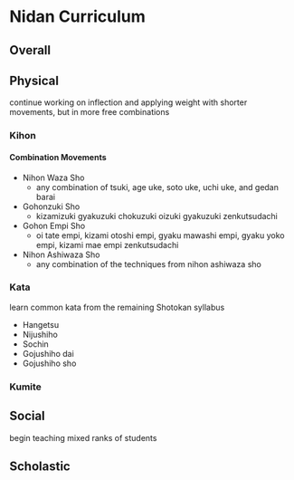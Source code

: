 # Nidan Curriculum

## Overall

## Physical

continue working on inflection and applying weight with shorter movements, but in more free combinations

### Kihon

#### Combination Movements

* Nihon Waza Sho
  * any combination of tsuki, age uke, soto uke, uchi uke, and gedan barai
* Gohonzuki Sho
  * kizamizuki gyakuzuki chokuzuki oizuki gyakuzuki zenkutsudachi
* Gohon Empi Sho
  * oi tate empi, kizami otoshi empi, gyaku mawashi empi, gyaku yoko empi, kizami mae empi zenkutsudachi
* Nihon Ashiwaza Sho
  * any combination of the techniques from nihon ashiwaza sho

### Kata

learn common kata from the remaining Shotokan syllabus

* Hangetsu
* Nijushiho
* Sochin
* Gojushiho dai
* Gojushiho sho

### Kumite

## Social

begin teaching mixed ranks of students

## Scholastic
